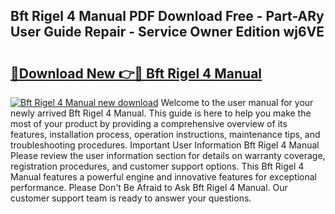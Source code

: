 ## Bft Rigel 4 Manual PDF Download Free - Part-ARy User Guide Repair - Service Owner Edition wj6VE

# <h2><a href="http://cf2569.oget.top/?id=Bft+Rigel+4+Manual">🔗Download New 👉🔴 Bft Rigel 4 Manual</a></h2>

[![Bft Rigel 4 Manual new download](https://i.imgur.com/5g1atiW.png)](http://cf2569.oget.top/?id=Bft+Rigel+4+Manual)
Welcome to the user manual for your newly arrived Bft Rigel 4 Manual. This guide is here to help you make the most of your product by providing a comprehensive overview of its features, installation process, operation instructions, maintenance tips, and troubleshooting procedures. Important User Information Bft Rigel 4 Manual Please review the user information section for details on warranty coverage, registration procedures, and customer support options. This Bft Rigel 4 Manual features a powerful engine and innovative features for exceptional performance. Please Don't Be Afraid to Ask Bft Rigel 4 Manual. Our customer support team is ready to answer your questions.
